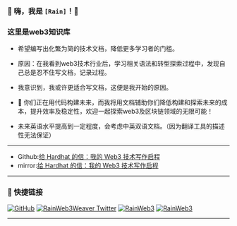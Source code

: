 ### 🌟 嗨，我是 `[Rain]`！👋  
### 这里是web3知识库
- 希望编写出化繁为简的技术文档，降低更多学习者的门槛。
- 原因：在我看到web3技术行业后，学习相关语法和转型探索过程中，发现自己总是忍不住写文档，记录过程。
- 我意识到，我或许更适合写文档，这便是我开始的原因。

- 🚀 你们正在用代码构建未来，而我将用文档辅助你们降低构建和探索未来的成本，提升效率及稳定性，欢迎一起探索web3及区块链领域的无限可能！
- 未来英语水平提高到一定程度，会考虑中英双语文档。（因为翻译工具的描述性无法保证）
---
- Github:[给 Hardhat 的信：我的 Web3 技术写作启程](https://github.com/rainweb3/rainweb3.github.io/blob/main/web3_doc/%E7%BB%99%20Hardhat%20%E7%9A%84%E4%BF%A1%EF%BC%9A%E6%88%91%E7%9A%84%20Web3%20%E6%8A%80%E6%9C%AF%E5%86%99%E4%BD%9C%E5%90%AF%E7%A8%8B.md)
- mirror:[给 Hardhat 的信：我的 Web3 技术写作启程](https://mirror.xyz/dashboard/edit/77jnOeg31vfgjstgJSkrtiTX_qMHaiSX8ic2eJePNbU)
---
### 🔗 快捷链接
[![GitHub](https://github.com/fluidicon.png)](https://github.com/rainweb3/rainweb3.github.io)
 [![RainWeb3Weaver Twitter](https://img.shields.io/badge/Twitter-1DA1F2?style=for-the-badge&logo=twitter&logoColor=white)](https://x.com/RainWeb3Weaver)
 [![RainWeb3](https://img.shields.io/badge/知乎-0084ff?style=for-the-badge&logo=zhihu&logoColor=white)](https://www.zhihu.com/people/rain-47-84-83)
[![RainWeb3](https://img.shields.io/badge/掘金-1E81FF?style=for-the-badge&logo=juejin&logoColor=white)](https://juejin.cn/user/599705882203355)

---
